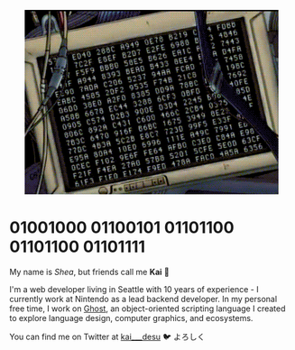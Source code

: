 <p align="center">
    <img src="https://github.com/kaidesu/kaidesu/blob/master/error.gif?raw=true" alt="banner">
</p>

# 01001000 01100101 01101100 01101100 01101111
My name is _Shea_, but friends call me **Kai** 🦾

I'm a web developer living in Seattle with 10 years of experience - I currently work at Nintendo as a lead backend developer. In my personal free time, I work on [Ghost](https://github.com/ghost-language/ghost), an object-oriented scripting language I created to explore language design, computer graphics, and ecosystems.

You can find me on Twitter at [kai___desu](https://twitter.com/@kai___desu) 🐦 よろしく
